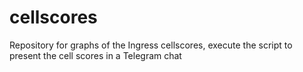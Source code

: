 # cellscores
Repository for graphs of the Ingress cellscores, execute the script to present the cell scores in a Telegram chat
